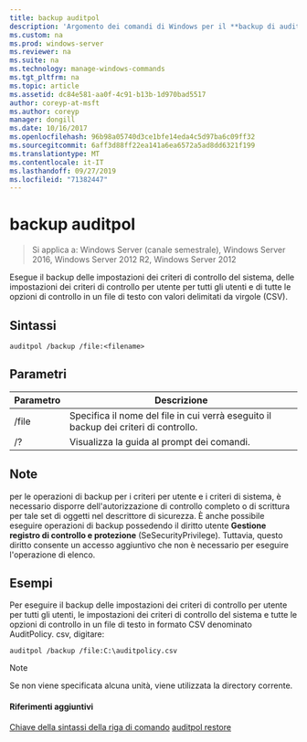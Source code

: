 ```yaml
---
title: backup auditpol
description: 'Argomento dei comandi di Windows per il **backup di auditpol** : esegue il backup delle impostazioni dei criteri di controllo del sistema, delle impostazioni dei criteri di controllo per utente per tutti gli utenti e di tutte le opzioni di controllo in un file di testo con valori delimitati da virgole (CSV).'
ms.custom: na
ms.prod: windows-server
ms.reviewer: na
ms.suite: na
ms.technology: manage-windows-commands
ms.tgt_pltfrm: na
ms.topic: article
ms.assetid: dc84e581-aa0f-4c91-b13b-1d970bad5517
author: coreyp-at-msft
ms.author: coreyp
manager: dongill
ms.date: 10/16/2017
ms.openlocfilehash: 96b98a05740d3ce1bfe14eda4c5d97ba6c09ff32
ms.sourcegitcommit: 6aff3d88ff22ea141a6ea6572a5ad8dd6321f199
ms.translationtype: MT
ms.contentlocale: it-IT
ms.lasthandoff: 09/27/2019
ms.locfileid: "71382447"
---
```

# <a name="auditpol-backup"></a>backup auditpol

>Si applica a: Windows Server (canale semestrale), Windows Server 2016, Windows Server 2012 R2, Windows Server 2012

Esegue il backup delle impostazioni dei criteri di controllo del sistema, delle impostazioni dei criteri di controllo per utente per tutti gli utenti e di tutte le opzioni di controllo in un file di testo con valori delimitati da virgole (CSV).

## <a name="syntax"></a>Sintassi
```
auditpol /backup /file:<filename>
```
## <a name="parameters"></a>Parametri

| Parametro |                                 Descrizione                                 |
|-----------|-----------------------------------------------------------------------------|
|   /file   | Specifica il nome del file in cui verrà eseguito il backup dei criteri di controllo. |
|    /?     |                    Visualizza la guida al prompt dei comandi.                     |

## <a name="remarks"></a>Note
per le operazioni di backup per i criteri per utente e i criteri di sistema, è necessario disporre dell'autorizzazione di controllo completo o di scrittura per tale set di oggetti nel descrittore di sicurezza. È anche possibile eseguire operazioni di backup possedendo il diritto utente **Gestione registro di controllo e protezione** (SeSecurityPrivilege). Tuttavia, questo diritto consente un accesso aggiuntivo che non è necessario per eseguire l'operazione di elenco.
## <a name="BKMK_examples"></a>Esempi
Per eseguire il backup delle impostazioni dei criteri di controllo per utente per tutti gli utenti, le impostazioni dei criteri di controllo del sistema e tutte le opzioni di controllo in un file di testo in formato CSV denominato AuditPolicy. csv, digitare:
```
auditpol /backup /file:C:\auditpolicy.csv 
```
> [!NOTE]
> Se non viene specificata alcuna unità, viene utilizzata la directory corrente.
> #### <a name="additional-references"></a>Riferimenti aggiuntivi
> [Chiave della sintassi della riga di comando](command-line-syntax-key.md)
> [auditpol restore](auditpol-restore.md)
